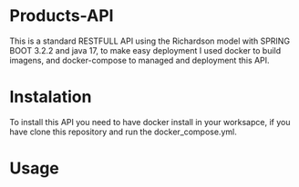 # Products-API

This is a standard RESTFULL API using the Richardson model with SPRING BOOT 3.2.2 and java 17, to make easy deployment I used docker to build imagens, and docker-compose to managed and deployment this API.

# Instalation
To install this API you need to have docker install in your worksapce, if you have clone this repository and run the docker_compose.yml.

# Usage

